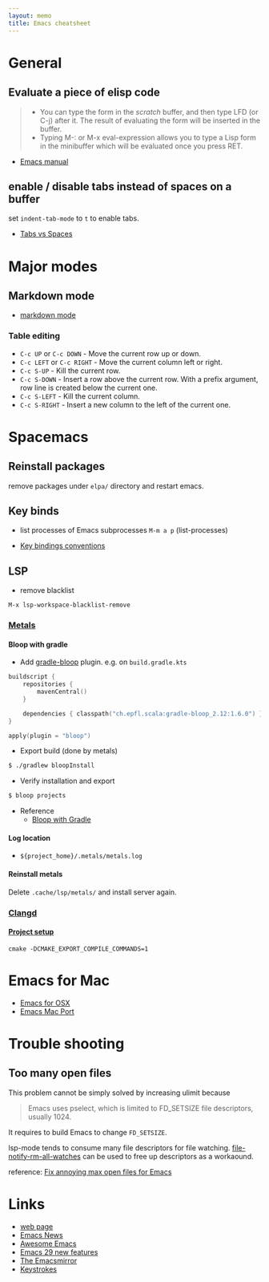 ```yaml
---
layout: memo
title: Emacs cheatsheet
---
```


# General
## Evaluate a piece of elisp code
> - You can type the form in the *scratch* buffer, and then type LFD (or C-j) after it. The result of evaluating the form will be inserted in the buffer.
> - Typing M-: or M-x eval-expression allows you to type a Lisp form in the minibuffer which will be evaluated once you press RET.

- [Emacs manual](https://www.gnu.org/software/emacs/manual/html_node/efaq/Evaluating-Emacs-Lisp-code.html)

## enable / disable tabs instead of spaces on a buffer
set `indent-tab-mode` to `t` to enable tabs.

- [Tabs vs Spaces](https://www.gnu.org/software/emacs/manual/html_node/emacs/Just-Spaces.html)

# Major modes
## Markdown mode
- [markdown mode](https://github.com/jrblevin/markdown-mode)

### Table editing
- `C-c UP` or `C-c DOWN` - Move the current row up or down.
- `C-c LEFT` or `C-c RIGHT` - Move the current column left or right.
- `C-c S-UP` - Kill the current row.
- `C-c S-DOWN` - Insert a row above the current row. With a prefix argument, row line is created below the current one.
- `C-c S-LEFT` - Kill the current column.
- `C-c S-RIGHT` - Insert a new column to the left of the current one.

# Spacemacs
## Reinstall packages
remove packages under `elpa/` directory and restart emacs.

## Key binds
- list processes of Emacs subprocesses `M-m a p` (list-processes)

- [Key bindings conventions](https://develop.spacemacs.org/doc/CONVENTIONS.html#key-bindings-conventions)

## LSP
- remove blacklist
```
M-x lsp-workspace-blacklist-remove
```

### [Metals](https://scalameta.org/metals/docs/editors/emacs/)

#### Bloop with gradle
- Add [gradle-bloop](https://github.com/scalacenter/gradle-bloop) plugin. e.g. on `build.gradle.kts`

```kotlin
buildscript {
    repositories {
        mavenCentral()
    }

    dependencies { classpath("ch.epfl.scala:gradle-bloop_2.12:1.6.0") }
}

apply(plugin = "bloop")
```

- Export build (done by metals)
```sh
$ ./gradlew bloopInstall
```

- Verify installation and export
```sh
$ bloop projects
```

- Reference
  - [Bloop with Gradle](https://scalacenter.github.io/bloop/docs/build-tools/gradle)

#### Log location
- `${project_home}/.metals/metals.log`

#### Reinstall metals
Delete `.cache/lsp/metals/` and install server again.

### [Clangd](https://clangd.llvm.org/)

#### [Project setup](https://clangd.llvm.org/installation#project-setup)
```
cmake -DCMAKE_EXPORT_COMPILE_COMMANDS=1
```

# Emacs for Mac
- [Emacs for OSX](https://emacsforosx.com/)
- [Emacs Mac Port](https://github.com/railwaycat/homebrew-emacsmacport)

# Trouble shooting
## Too many open files
This problem cannot be simply solved by increasing ulimit because

> Emacs uses pselect, which is limited to FD_SETSIZE file descriptors, usually 1024.

It requires to build Emacs to change `FD_SETSIZE`.

lsp-mode tends to consume many file descriptors for file watching.
[file-notify-rm-all-watches](https://www.gnu.org/software/emacs/manual/html_node/elisp/File-Notifications.html#index-file_002dnotify_002drm_002dall_002dwatches) can be used to free up descriptors as a workaound.

reference: [Fix annoying max open files for Emacs](https://en.liujiacai.net/2022/09/03/emacs-maxopenfiles/)

# Links
- [web page](https://www.gnu.org/software/emacs/)
- [Emacs News](https://emba.gnu.org/emacs/emacs/-/blob/master/etc/NEWS)
- [Awesome Emacs](https://github.com/emacs-tw/awesome-emacs)
- [Emacs 29 new features](https://www.grugrut.net/posts/202211242303/)
- [The Emacsmirror](https://emacsmirror.net/)
- [Keystrokes](https://www.gnu.org/software/emacs/manual/html_node/gnus/Keystrokes.html)
